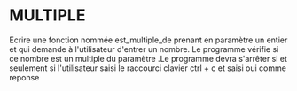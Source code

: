 # MULTIPLE

Ecrire une fonction nommée est_multiple_de prenant en paramètre un entier et qui demande à l'utilisateur d'entrer un nombre.
Le programme vérifie si ce nombre est un multiple du paramètre .Le programme devra s'arrêter si et seulement si l'utilisateur
saisi le raccourci clavier ctrl + c et saisi oui comme reponse
